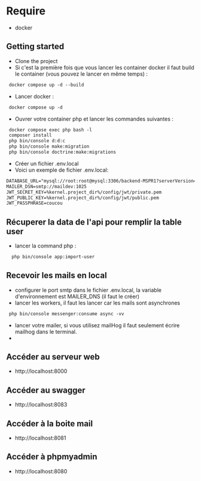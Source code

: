 # Require

- docker

## Getting started

- Clone the project
- Si c'est la première fois que vous lancer les container docker il faut build le container (vous pouvez le lancer en même temps) : 
```txt
 docker compose up -d --build
```
- Lancer docker :
```txt
 docker compose up -d 
```
- Ouvrer votre container php et lancer les commandes suivantes : 
```txt
 docker compose exec php bash -l
 composer install
 php bin/console d:d:c
 php bin/console make:migration
 php bin/console doctrine:make:migrations
```
- Créer un fichier .env.local 
- Voici un exemple de fichier .env.local: 

```txt
DATABASE_URL="mysql://root:root@mysql:3306/backend-MSPR1?serverVersion=5.7"
MAILER_DSN=smtp://maildev:1025
JWT_SECRET_KEY=%kernel.project_dir%/config/jwt/private.pem
JWT_PUBLIC_KEY=%kernel.project_dir%/config/jwt/public.pem
JWT_PASSPHRASE=coucou
```

## Récuperer la data de l'api pour remplir la table user

- lancer la command php : 
```txt
  php bin/console app:import-user 
```

## Recevoir les mails en local

- configurer le port smtp  dans le fichier .env.local, la variable d'environnement est MAILER_DNS (il faut le créer)
- lancer les workers, il faut les lancer car les mails sont asynchrones 
 ```txt
  php bin/console messenger:consume async -vv
```
- lancer votre mailer, si vous utilisez mailHog il faut seulement écrire mailhog dans le terminal.
- 
## Accéder au serveur web

- http://localhost:8000

## Accéder au swagger

- http://localhost:8083

## Accéder à la boite mail

- http://localhost:8081

## Accéder à phpmyadmin

- http://localhost:8080
